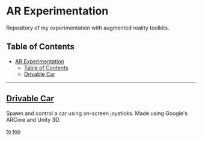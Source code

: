 # AR Experimentation
Repository of my experimentation with augmented reality toolkits.

## Table of Contents
- [AR Experimentation](#arcore-experimentation)
    - [Table of Contents](#table-of-contents)
    - [Drivable Car](#drivable-car)

-----

## [Drivable Car](drivable-car/README.md)

Spawn and control a car using on-screen joysticks. Made using Google's ARCore and Unity 3D.

[to top](#ar-experimentation)